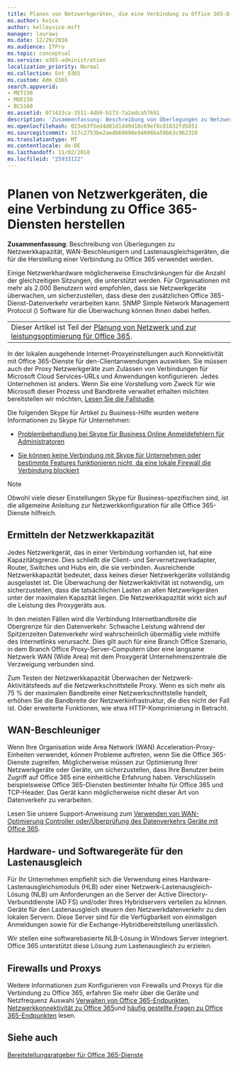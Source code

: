 ```yaml
---
title: Planen von Netzwerkgeräten, die eine Verbindung zu Office 365-Diensten herstellen
ms.author: kvice
author: kelleyvice-msft
manager: laurawi
ms.date: 12/29/2016
ms.audience: ITPro
ms.topic: conceptual
ms.service: o365-administration
localization_priority: Normal
ms.collection: Ent_O365
ms.custom: Adm_O365
search.appverid:
- MET150
- MOE150
- BCS160
ms.assetid: 073433ca-3511-4db9-b173-7a2edca57691
description: 'Zusammenfassung: Beschreibung von Überlegungen zu Netzwerkkapazität, WAN-Beschleunigern und Lastenausgleichsgeräten, die für die Herstellung einer Verbindung zu Office 365 verwendet werden.'
ms.openlocfilehash: 023eb3f5ed4d81d1d49d18c69ef8c81032fd5851
ms.sourcegitcommit: 317c2753be2aedb60698e94606ba59b63c962328
ms.translationtype: MT
ms.contentlocale: de-DE
ms.lasthandoff: 11/02/2018
ms.locfileid: "25933122"
---
```

# <a name="plan-for-network-devices-that-connect-to-office-365-services"></a>Planen von Netzwerkgeräten, die eine Verbindung zu Office 365-Diensten herstellen

 **Zusammenfassung**: Beschreibung von Überlegungen zu Netzwerkkapazität, WAN-Beschleunigern und Lastenausgleichsgeräten, die für die Herstellung einer Verbindung zu Office 365 verwendet werden.
  
Einige Netzwerkhardware möglicherweise Einschränkungen für die Anzahl der gleichzeitigen Sitzungen, die unterstützt werden. Für Organisationen mit mehr als 2.000 Benutzern wird empfohlen, dass sie Netzwerkgeräte überwachen, um sicherzustellen, dass diese den zusätzlichen Office 365-Dienst-Datenverkehr verarbeiten kann. SNMP Simple Network Management Protocol () Software für die Überwachung können Ihnen dabei helfen.

||
|:-----|
| Dieser Artikel ist Teil der [Planung von Netzwerk und zur leistungsoptimierung für Office 365](https://aka.ms/tune).|

In der lokalen ausgehende Internet-Proxyeinstellungen auch Konnektivität mit Office 365-Dienste für den-Clientanwendungen auswirken. Sie müssen auch der Proxy Netzwerkgeräte zum Zulassen von Verbindungen für Microsoft Cloud Services-URLs und Anwendungen konfigurieren. Jedes Unternehmen ist anders. Wenn Sie eine Vorstellung vom Zweck für wie Microsoft dieser Prozess und Bandbreite verwaltet erhalten möchten bereitstellen wir möchten, [Lesen Sie die Fallstudie](https://www.microsoft.com/itshowcase/Article/Content/631/Optimizing-network-performance-for-Microsoft-Office-365).
  
Die folgenden Skype für Artikel zu Business-Hilfe wurden weitere Informationen zu Skype für Unternehmen:
  
- [Problembehandlung bei Skype für Business Online Anmeldefehlern für Administratoren](https://docs.microsoft.com/skypeforbusiness/set-up-skype-for-business-online/troubleshooting-sign-in-errors-for-admins)

- [Sie können keine Verbindung mit Skype für Unternehmen oder bestimmte Features funktionieren nicht, da eine lokale Firewall die Verbindung blockiert](https://go.microsoft.com/fwlink/p/?LinkID=243625)

> [!NOTE]
> Obwohl viele dieser Einstellungen Skype für Business-spezifischen sind, ist die allgemeine Anleitung zur Netzwerkkonfiguration für alle Office 365-Dienste hilfreich.
  
## <a name="determining-network-capacity"></a>Ermitteln der Netzwerkkapazität

Jedes Netzwerkgerät, das in einer Verbindung vorhanden ist, hat eine Kapazitätsgrenze. Dies schließt die Client- und Servernetzwerkadapter, Router, Switches und Hubs ein, die sie verbinden. Ausreichende Netzwerkkapazität bedeutet, dass keines dieser Netzwerkgeräte vollständig ausgelastet ist. Die Überwachung der Netzwerkaktivität ist notwendig, um sicherzustellen, dass die tatsächlichen Lasten an allen Netzwerkgeräten unter der maximalen Kapazität liegen. Die Netzwerkkapazität wirkt sich auf die Leistung des Proxygeräts aus.
  
In den meisten Fällen wird die Verbindung Internetbandbreite die Obergrenze für den Datenverkehr. Schwache Leistung während der Spitzenzeiten Datenverkehr wird wahrscheinlich übermäßig viele mithilfe des Internetlinks verursacht. Dies gilt auch für eine Branch Office Szenario, in dem Branch Office Proxy-Server-Computern über eine langsame Netzwerk WAN (Wide Area) mit dem Proxygerät Unternehmenszentrale die Verzweigung verbunden sind.
  
Zum Testen der Netzwerkkapazität Überwachen der Netzwerk-Aktivitätsfeeds auf die Netzwerkschnittstelle Proxy. Wenn es sich mehr als 75 % der maximalen Bandbreite einer Netzwerkschnittstelle handelt, erhöhen Sie die Bandbreite der Netzwerkinfrastruktur, die dies nicht der Fall ist. Oder erweiterte Funktionen, wie etwa HTTP-Komprimierung in Betracht.
  
## <a name="wan-accelerators"></a>WAN-Beschleuniger

Wenn Ihre Organisation wide Area Network (WAN) Acceleration-Proxy-Einheiten verwendet, können Probleme auftreten, wenn Sie die Office 365-Dienste zugreifen. Möglicherweise müssen zur Optimierung Ihrer Netzwerkgeräte oder Geräte, um sicherzustellen, dass Ihre Benutzer beim Zugriff auf Office 365 eine einheitliche Erfahrung haben. Verschlüsseln beispielsweise Office 365-Diensten bestimmter Inhalte für Office 365 und TCP-Header. Das Gerät kann möglicherweise nicht dieser Art von Datenverkehr zu verarbeiten.
  
Lesen Sie unsere Support-Anweisung zum [Verwenden von WAN-Optimierung Controller oder/Überprüfung des Datenverkehrs Geräte mit Office 365](https://support.microsoft.com/kb/2690045).
  
## <a name="hardware-and-software-load-balancing-devices"></a>Hardware- und Softwaregeräte für den Lastenausgleich

Für Ihr Unternehmen empfiehlt sich die Verwendung eines Hardware-Lastenausgleichsmoduls (HLB) oder einer Netzwerk-Lastenausgleich-Lösung (NLB) um Anforderungen an die Server der Active Directory-Verbunddienste (AD FS) und/oder Ihres Hybridservers verteilen zu können. Geräte für den Lastenausgleich steuern den Netzwerkdatenverkehr zu den lokalen Servern. Diese Server sind für die Verfügbarkeit von einmaligen Anmeldungen sowie für die Exchange-Hybridbereitstellung unerlässlich.
  
Wir stellen eine softwarebasierte NLB-Lösung in Windows Server integriert. Office 365 unterstützt diese Lösung zum Lastenausgleich zu erzielen.
  
## <a name="firewalls-and-proxies"></a>Firewalls und Proxys

Weitere Informationen zum Konfigurieren von Firewalls und Proxys für die Verbindung zu Office 365, erfahren Sie mehr über die Geräte und Netzfrequenz Auswahl [Verwalten von Office 365-Endpunkten](https://support.office.com/article/99cab9d4-ef59-4207-9f2b-3728eb46bf9a), [Netzwerkkonnektivität zu Office 365](network-connectivity.md)und [häufig gestellte Fragen zu Office 365-Endpunkten](https://support.office.com/article/d4088321-1c89-4b96-9c99-54c75cae2e6d) lesen.
  
## <a name="see-also"></a>Siehe auch

[Bereitstellungsratgeber für Office 365-Dienste](deployment-advisors-for-office-365.md)
